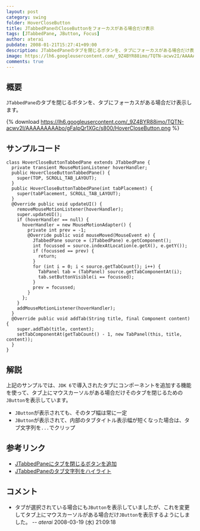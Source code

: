 ```yaml
---
layout: post
category: swing
folder: HoverCloseButton
title: JTabbedPaneのCloseButtonをフォーカスがある場合だけ表示
tags: [JTabbedPane, JButton, Focus]
author: aterai
pubdate: 2008-01-21T15:27:41+09:00
description: JTabbedPaneのタブを閉じるボタンを、タブにフォーカスがある場合だけ表示します。
image: https://lh6.googleusercontent.com/_9Z4BYR88imo/TQTN-acwv2I/AAAAAAAAAbo/gFaIpQr1XGc/s800/HoverCloseButton.png
comments: true
---
```

## 概要
`JTabbedPane`のタブを閉じるボタンを、タブにフォーカスがある場合だけ表示します。

{% download https://lh6.googleusercontent.com/_9Z4BYR88imo/TQTN-acwv2I/AAAAAAAAAbo/gFaIpQr1XGc/s800/HoverCloseButton.png %}

## サンプルコード
<pre class="prettyprint"><code>class HoverCloseButtonTabbedPane extends JTabbedPane {
  private transient MouseMotionListener hoverHandler;
  public HoverCloseButtonTabbedPane() {
    super(TOP, SCROLL_TAB_LAYOUT);
  }
  public HoverCloseButtonTabbedPane(int tabPlacement) {
    super(tabPlacement, SCROLL_TAB_LAYOUT);
  }
  @Override public void updateUI() {
    removeMouseMotionListener(hoverHandler);
    super.updateUI();
    if (hoverHandler == null) {
      hoverHandler = new MouseMotionAdapter() {
        private int prev = -1;
        @Override public void mouseMoved(MouseEvent e) {
          JTabbedPane source = (JTabbedPane) e.getComponent();
          int focussed = source.indexAtLocation(e.getX(), e.getY());
          if (focussed == prev) {
            return;
          }
          for (int i = 0; i &lt; source.getTabCount(); i++) {
            TabPanel tab = (TabPanel) source.getTabComponentAt(i);
            tab.setButtonVisible(i == focussed);
          }
          prev = focussed;
        }
      };
    }
    addMouseMotionListener(hoverHandler);
  }
  @Override public void addTab(String title, final Component content) {
    super.addTab(title, content);
    setTabComponentAt(getTabCount() - 1, new TabPanel(this, title, content));
  }
}
</code></pre>

## 解説
上記のサンプルでは、`JDK 6`で導入されたタブにコンポーネントを追加する機能を使って、タブ上にマウスカーソルがある場合だけそのタブを閉じるための`JButton`を表示しています。

- `JButton`が表示されても、そのタブ幅は常に一定
- `JButton`が表示されて、内部のタブタイトル表示幅が短くなった場合は、タブ文字列を`...`でクリップ

<!-- dummy comment line for breaking list -->

## 参考リンク
- [JTabbedPaneにタブを閉じるボタンを追加](https://ateraimemo.com/Swing/TabWithCloseButton.html)
- [JTabbedPaneのタブ文字列をハイライト](https://ateraimemo.com/Swing/TabTitleHighlight.html)

<!-- dummy comment line for breaking list -->

## コメント
- タブが選択されている場合にも`JButton`を表示していましたが、これを変更してタブ上にマウスカーソルがある場合だけ`JButton`を表示するようにしました。 -- *aterai* 2008-03-19 (水) 21:09:18

<!-- dummy comment line for breaking list -->
